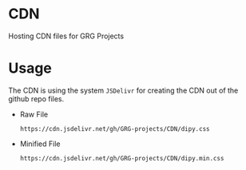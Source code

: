 # CDN

Hosting CDN files for GRG Projects

# Usage

The CDN is using the system `JSDelivr` for creating the CDN out of the github repo files.

- Raw File

  ```
  https://cdn.jsdelivr.net/gh/GRG-projects/CDN/dipy.css
  ```
- Minified File

  ```
  https://cdn.jsdelivr.net/gh/GRG-projects/CDN/dipy.min.css
  ```
